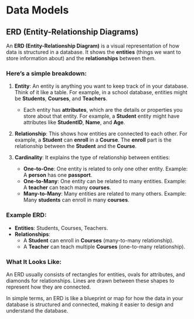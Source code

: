 # Data Models

## ERD (Entity-Relationship Diagrams)
An **ERD (Entity-Relationship Diagram)** is a visual representation of how data is structured in a database. It shows the **entities** (things we want to store information about) and the **relationships** between them. 

### Here’s a simple breakdown:

1. **Entity**: An entity is anything you want to keep track of in your database. Think of it like a table. For example, in a school database, entities might be **Students**, **Courses**, and **Teachers**.
   - Each entity has **attributes**, which are the details or properties you store about that entity. For example, a **Student** entity might have attributes like **StudentID**, **Name**, and **Age**.

2. **Relationship**: This shows how entities are connected to each other. For example, a **Student** can **enroll** in a **Course**. The **enroll** part is the relationship between the **Student** and the **Course**.

3. **Cardinality**: It explains the type of relationship between entities:
   - **One-to-One**: One entity is related to only one other entity. Example: A **person** has one **passport**.
   - **One-to-Many**: One entity can be related to many entities. Example: A **teacher** can teach many **courses**.
   - **Many-to-Many**: Many entities are related to many others. Example: Many **students** can enroll in many **courses**.

### Example ERD:
- **Entities**: Students, Courses, Teachers.
- **Relationships**:
  - A **Student** can enroll in **Courses** (many-to-many relationship).
  - A **Teacher** can teach multiple **Courses** (one-to-many relationship).

### What It Looks Like:
An ERD usually consists of rectangles for entities, ovals for attributes, and diamonds for relationships. Lines are drawn between these shapes to represent how they are connected.

In simple terms, an ERD is like a blueprint or map for how the data in your database is structured and connected, making it easier to design and understand the database.

